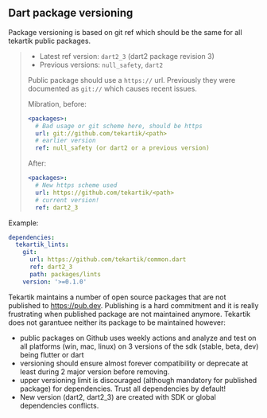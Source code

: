 ## Dart package versioning

Package versioning is based on git ref which should be the same for all tekartik public packages.

> * Latest ref version: `dart2_3` (dart2 package revision 3)
> * Previous versions: `null_safety`, `dart2`
> 
> Public package should use a `https://` url. Previously they were documented as `git://` which causes recent issues.
> 
> Mibration, before:
> ```yaml
> <packages>:
>   # Bad usage or git scheme here, should be https
>   url: git://github.com/tekartik/<path>
>   # earlier version
>   ref: null_safety (or dart2 or a previous version)
> ```
> After:
> ```yaml
> <packages>:
>   # New https scheme used
>   url: https://github.com/tekartik/<path>
>   # current version!
>   ref: dart2_3
> ```

Example:

```yaml
dependencies:
  tekartik_lints:
    git:
      url: https://github.com/tekartik/common.dart
      ref: dart2_3
      path: packages/lints
    version: '>=0.1.0'
```

Tekartik maintains a number of open source packages that are not published to https://pub.dev.
Publishing is a hard commitment and it is really frustrating when published package are not maintained anymore.
Tekartik does not garantuee neither its package to be maintained however:
- public packages on Github uses weekly actions and analyze and test on all platforms (win, mac, linux) on 3 versions of the sdk (stable, beta, dev) being flutter or dart
- versioning should ensure almost forever compatibility or deprecate at least during 2 major version before removing.
- upper versioning limit is discouraged (although mandatory for published package) for dependencies. Trust all dependencies by default!
- New version (dart2, dart2_3) are created with SDK or global dependencies conflicts.


